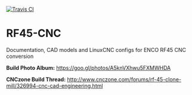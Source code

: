 [![Travis CI](https://img.shields.io/travis/KurtJacobson/RF45-CNC/master.svg?label=site)](https://travis-ci.org/KurtJacobson/RF45-CNC)

# RF45-CNC
Documentation, CAD models and LinuxCNC configs for ENCO RF45 CNC conversion

**Build Photo Album:**
https://goo.gl/photos/A5knVXhwu5FXMWHDA

**CNCzone Build Thread:**
http://www.cnczone.com/forums/rf-45-clone-mill/326994-cnc-cad-engineering.html
